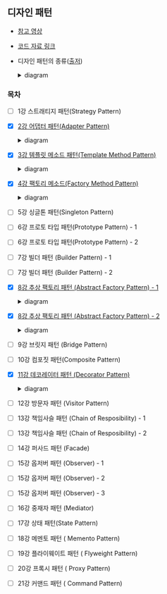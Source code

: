 ## 디자인 패턴

- [참고 영상](https://www.youtube.com/watch?v=gJDZ7pcvlAU&list=PLsoscMhnRc7pPsRHmgN4M8tqUdWZzkpxY&index=3)
- [코드 자료 링크](https://bitbucket.org/garampark/java-design-pattern/src/master/)
- 디자인 패턴의 종류([출저](https://gmlwjd9405.github.io/2018/07/06/design-pattern.html))
    <details>
    <summary>diagram</summary>

  ![20220602195522](https://raw.githubusercontent.com/is2js/screenshots/main/20220602195522.png)
    </details>

### 목차

- [ ] 1강 스트래티지 패턴(Strategy Pattern)
- [x] [2강 어댑터 패턴(Adapter Pattern)](../src/main/java/adapter)
    <details>
    <summary>diagram</summary>

  ![20220602210224](https://raw.githubusercontent.com/is2js/screenshots/main/20220602210224.png)
    </details>

- [x] [3강 템플릿 메소드 패턴(Template Method Pattern)](../src/main/java/templatemethod)
    <details>
    <summary>diagram</summary>

  ![20220607162226](https://raw.githubusercontent.com/is2js/screenshots/main/20220607162226.png)
    </details>
- [x] [4강 팩토리 메소드(Factory Method Pattern)](../src/main/java/factorymethod)
    <details>
    <summary>diagram</summary>

  ![20220613175422](https://raw.githubusercontent.com/is2js/screenshots/main/20220613175422.png)
    </details>

- [ ] 5강 싱글톤 패턴(Singleton Pattern)
- [ ] 6강 프로토 타입 패턴(Prototype Pattern) - 1
- [ ] 6강 프로토 타입 패턴(Prototype Pattern) - 2
- [ ] 7강 빌더 패턴 (Builder Pattern) - 1
- [ ] 7강 빌더 패턴 (Builder Pattern) - 2
- [x] [8강 추상 팩토리 패턴 (Abstract Factory Pattern) - 1](../src/main/java/abstractfactory)
    <details>
    <summary>diagram</summary>

  ![20220612235424](https://raw.githubusercontent.com/is2js/screenshots/main/20220612235424.png)
    </details>
- [x] [8강 추상 팩토리 패턴 (Abstract Factory Pattern) - 2](../src/main/java/abstractfactory2)
    <details>
    <summary>diagram</summary>

  ![20220613123232](https://raw.githubusercontent.com/is2js/screenshots/main/20220613123232.png)
    </details>
- [ ] 9강 브릿지 패턴 (Bridge Pattern)
- [ ] 10강 컴포짓 패턴(Composite Pattern)
- [x] [11강 데코레이터 패턴 (Decorator Pattern)](../src/main/java/decorator)
    <details>
    <summary>diagram</summary>

  ![20220531225111](https://raw.githubusercontent.com/is2js/screenshots/main/20220531225111.png)
    </details>

- [ ] 12강 방문자 패턴 (Visitor Pattern)
- [ ] 13강 책임사슬 패턴 (Chain of Resposibility) - 1
- [ ] 13강 책임사슬 패턴 (Chain of Resposibility) - 2
- [ ] 14강 퍼사드 패턴 (Facade)
- [ ] 15강 옵저버 패턴 (Observer) - 1
- [ ] 15강 옵저버 패턴 (Observer) - 2
- [ ] 15강 옵저버 패턴 (Observer) - 3
- [ ] 16강 중재자 패턴 (Mediator)
- [ ] 17강 상태 패턴(State Pattern)
- [ ] 18강 메멘토 패턴 ( Memento Pattern)
- [ ] 19강 플라이웨이트 패턴 ( Flyweight Pattern)
- [ ] 20강 프록시 패턴 ( Proxy Pattern)
- [ ] 21강 커맨드 패턴 ( Command Pattern)
